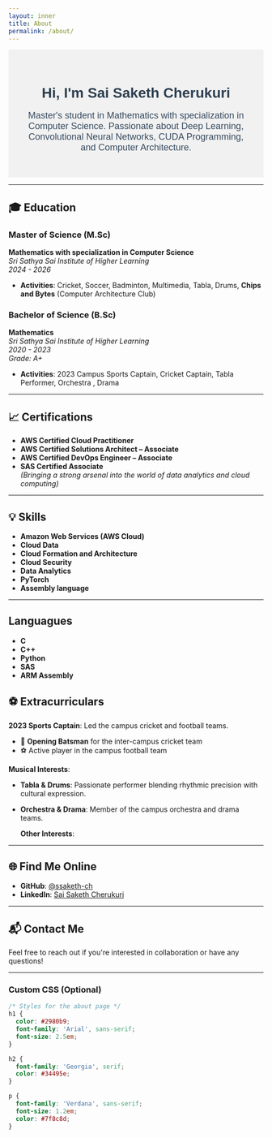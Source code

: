 ```yaml
---
layout: inner
title: About
permalink: /about/
---
```


<div style="text-align:center; background-color:#f1f1f1; padding:30px;">
  <h1 style="font-family: 'Arial', sans-serif; color:#2C3E50;">Hi, I'm Sai Saketh Cherukuri</h1>
  <p style="font-size:18px; font-family: 'Helvetica', sans-serif; color:#34495E;">Master's student in Mathematics with specialization in Computer Science. Passionate about Deep Learning, Convolutional Neural Networks, CUDA Programming, and Computer Architecture.</p>
</div>

---

## 🎓 **Education**

### **Master of Science (M.Sc)**  
**Mathematics with specialization in Computer Science**  
_Sri Sathya Sai Institute of Higher Learning_  
_2024 - 2026_

- **Activities**: Cricket, Soccer, Badminton, Multimedia, Tabla, Drums, **Chips and Bytes** (Computer Architecture Club)

### **Bachelor of Science (B.Sc)**  
**Mathematics**  
_Sri Sathya Sai Institute of Higher Learning_  
_2020 - 2023_  
_Grade: A+_

- **Activities**: 2023 Campus Sports Captain, Cricket Captain, Tabla Performer, Orchestra , Drama  

---

## 📈 **Certifications**

- **AWS Certified Cloud Practitioner**
- **AWS Certified Solutions Architect – Associate**
- **AWS Certified DevOps Engineer – Associate**
- **SAS Certified Associate**  
  _(Bringing a strong arsenal into the world of data analytics and cloud computing)_

---

## 💡 **Skills**

- **Amazon Web Services (AWS Cloud)**
- **Cloud Data**
- **Cloud Formation and Architecture**
- **Cloud Security**
- **Data Analytics**
- **PyTorch**
- **Assembly language**

---

## **Languagues**

- **C**
- **C++**
- **Python**
- **SAS**
- **ARM Assembly**


## ⚽ **Extracurriculars**

**2023 Sports Captain**: Led the campus cricket and football teams.  
- 🏏 **Opening Batsman** for the inter-campus cricket team  
- ⚽ Active player in the campus football team

**Musical Interests**:  
- **Tabla & Drums**: Passionate performer blending rhythmic precision with cultural expression.  
- **Orchestra & Drama**: Member of the campus orchestra and drama teams.

  **Other Interests**:
  

---

## 🌐 **Find Me Online**

- **GitHub**: [@ssaketh-ch](https://github.com/ssaketh-ch)
- **LinkedIn**: [Sai Saketh Cherukuri](https://www.linkedin.com/in/sai-saketh-cherukuri-825456250/)

---

## 📬 **Contact Me**

Feel free to reach out if you're interested in collaboration or have any questions!

---

### Custom CSS (Optional)

```css
/* Styles for the about page */
h1 {
  color: #2980b9;
  font-family: 'Arial', sans-serif;
  font-size: 2.5em;
}

h2 {
  font-family: 'Georgia', serif;
  color: #34495e;
}

p {
  font-family: 'Verdana', sans-serif;
  font-size: 1.2em;
  color: #7f8c8d;
}
